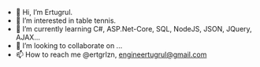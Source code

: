 - 👋 Hi, I’m Ertugrul.
- 👀 I’m interested in table tennis.
- 🌱 I’m currently learning C#, ASP.Net-Core, SQL, NodeJS, JSON, JQuery, AJAX...
- 💞️ I’m looking to collaborate on ...
- 📫 How to reach me @ertgrlzn, engineertugrul@gmail.com

<!---
officialerto/officialerto is a ✨ special ✨ repository because its `README.md` (this file) appears on your GitHub profile.
You can click the Preview link to take a look at your changes.
--->
